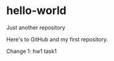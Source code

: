 # hello-world
Just another repository

Here's to GitHub and my first repository. 

Change 1: hw1 task1
